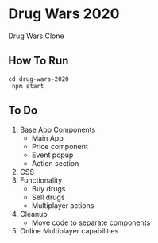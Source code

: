 # Drug Wars 2020
Drug Wars Clone

## How To Run
<code>cd drug-wars-2020<br>
npm start</code>

## To Do
1. Base App Components
    * Main App
    * Price component
    * Event popup
    * Action section
2. CSS
3. Functionality
    * Buy drugs
    * Sell drugs
    * Multiplayer actions
3. Cleanup
    * Move code to separate components
4. Online Multiplayer capabilities